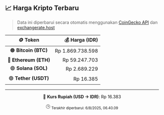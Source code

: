 

<!-- HARGA_KRIPTO -->
## 📈 Harga Kripto Terbaru

> Data ini diperbarui secara otomatis menggunakan [CoinGecko API](https://www.coingecko.com/) dan [exchangerate.host](https://exchangerate.host/)

<div align="center">

| 🪙 Token | 💰 Harga (IDR) |
|:------:|---------------:|
| 🟠 **Bitcoin (BTC)**   | Rp 1.869.738.598 |
| 🔵 **Ethereum (ETH)**  | Rp 59.247.703 |
| 🟣 **Solana (SOL)**    | Rp 2.689.229 |
| 🟢 **Tether (USDT)**   | Rp 16.385 |

---

💱 **Kurs Rupiah (USD → IDR)**: Rp 16.383

🕒 <sub>Terakhir diperbarui: 6/8/2025, 06.40.09</sub>

</div>
<!-- /HARGA_KRIPTO -->